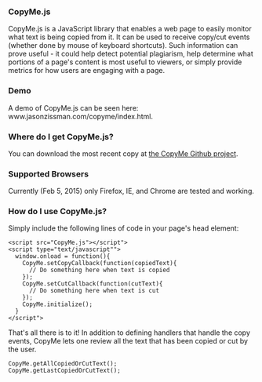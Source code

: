 <h3>CopyMe.js</h3>
CopyMe.js is a JavaScript library that enables a web page to easily monitor what text is being copied from it. It can be used to receive copy/cut events (whether done by mouse of keyboard shortcuts). Such information can prove useful - it could help detect potential plagiarism, help determine what portions of a page's content is most useful to viewers, or simply provide metrics for how users are engaging with a page.

<h3>Demo</h3>
A demo of CopyMe.js can be seen here: www.jasonzissman.com/copyme/index.html.

<h3>Where do I get CopyMe.js?</h3>
You can download the most recent copy at <a href="https://github.com/jasonzissman/CopyMe.js">the CopyMe Github project</a>.

<h3>Supported Browsers</h3>
Currently (Feb 5, 2015) only Firefox, IE, and Chrome are tested and working.

<h3>How do I use CopyMe.js?</h3>
Simply include the following lines of code in your page's head element: <br/>
<pre><code>&lt;script src="CopyMe.js"&gt;&lt;/script"&gt;
&lt;script type="text/javascript""&gt;
  window.onload = function(){
    CopyMe.setCopyCallback(function(copiedText){
      // Do something here when text is copied
    });
    CopyMe.setCutCallback(function(cutText){
      // Do something here when text is cut
    });
    CopyMe.initialize();
  }
&lt;/script"&gt;</code></pre>

That's all there is to it!  In addition to defining handlers that handle the copy events, CopyMe lets one review all the text that has been copied or cut by the user.<br/>
<pre><code>CopyMe.getAllCopiedOrCutText();
CopyMe.getLastCopiedOrCutText();</code></pre>
